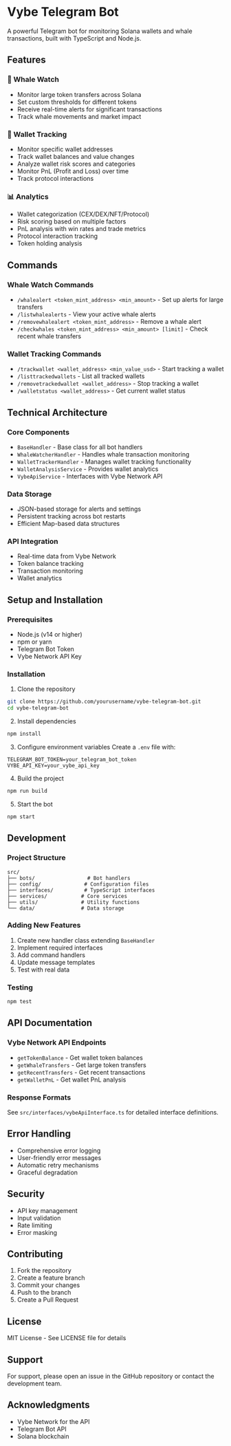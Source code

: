 # Vybe Telegram Bot

A powerful Telegram bot for monitoring Solana wallets and whale transactions, built with TypeScript and Node.js.

## Features

### 🐋 Whale Watch

- Monitor large token transfers across Solana
- Set custom thresholds for different tokens
- Receive real-time alerts for significant transactions
- Track whale movements and market impact

### 👛 Wallet Tracking

- Monitor specific wallet addresses
- Track wallet balances and value changes
- Analyze wallet risk scores and categories
- Monitor PnL (Profit and Loss) over time
- Track protocol interactions

### 📊 Analytics

- Wallet categorization (CEX/DEX/NFT/Protocol)
- Risk scoring based on multiple factors
- PnL analysis with win rates and trade metrics
- Protocol interaction tracking
- Token holding analysis

## Commands

### Whale Watch Commands

- `/whalealert <token_mint_address> <min_amount>` - Set up alerts for large transfers
- `/listwhalealerts` - View your active whale alerts
- `/removewhalealert <token_mint_address>` - Remove a whale alert
- `/checkwhales <token_mint_address> <min_amount> [limit]` - Check recent whale transfers

### Wallet Tracking Commands

- `/trackwallet <wallet_address> <min_value_usd>` - Start tracking a wallet
- `/listtrackedwallets` - List all tracked wallets
- `/removetrackedwallet <wallet_address>` - Stop tracking a wallet
- `/walletstatus <wallet_address>` - Get current wallet status

## Technical Architecture

### Core Components

- `BaseHandler` - Base class for all bot handlers
- `WhaleWatcherHandler` - Handles whale transaction monitoring
- `WalletTrackerHandler` - Manages wallet tracking functionality
- `WalletAnalysisService` - Provides wallet analytics
- `VybeApiService` - Interfaces with Vybe Network API

### Data Storage

- JSON-based storage for alerts and settings
- Persistent tracking across bot restarts
- Efficient Map-based data structures

### API Integration

- Real-time data from Vybe Network
- Token balance tracking
- Transaction monitoring
- Wallet analytics

## Setup and Installation

### Prerequisites

- Node.js (v14 or higher)
- npm or yarn
- Telegram Bot Token
- Vybe Network API Key

### Installation

1. Clone the repository

```bash
git clone https://github.com/yourusername/vybe-telegram-bot.git
cd vybe-telegram-bot
```

2. Install dependencies

```bash
npm install
```

3. Configure environment variables
   Create a `.env` file with:

```
TELEGRAM_BOT_TOKEN=your_telegram_bot_token
VYBE_API_KEY=your_vybe_api_key
```

4. Build the project

```bash
npm run build
```

5. Start the bot

```bash
npm start
```

## Development

### Project Structure

```
src/
├── bots/                 # Bot handlers
├── config/              # Configuration files
├── interfaces/          # TypeScript interfaces
├── services/           # Core services
├── utils/              # Utility functions
└── data/               # Data storage
```

### Adding New Features

1. Create new handler class extending `BaseHandler`
2. Implement required interfaces
3. Add command handlers
4. Update message templates
5. Test with real data

### Testing

```bash
npm test
```

## API Documentation

### Vybe Network API Endpoints

- `getTokenBalance` - Get wallet token balances
- `getWhaleTransfers` - Get large token transfers
- `getRecentTransfers` - Get recent transactions
- `getWalletPnL` - Get wallet PnL analysis

### Response Formats

See `src/interfaces/vybeApiInterface.ts` for detailed interface definitions.

## Error Handling

- Comprehensive error logging
- User-friendly error messages
- Automatic retry mechanisms
- Graceful degradation

## Security

- API key management
- Input validation
- Rate limiting
- Error masking

## Contributing

1. Fork the repository
2. Create a feature branch
3. Commit your changes
4. Push to the branch
5. Create a Pull Request

## License

MIT License - See LICENSE file for details

## Support

For support, please open an issue in the GitHub repository or contact the development team.

## Acknowledgments

- Vybe Network for the API
- Telegram Bot API
- Solana blockchain
